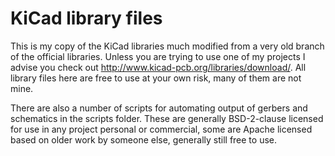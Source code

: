 KiCad library files
===================

This is my copy of the KiCad libraries much modified from a very old branch of the official
libraries.  Unless you are trying to use one of my projects I advise you check out 
<http://www.kicad-pcb.org/libraries/download/>.  All library files here are free to use at your own
risk, many of them are not mine.

There are also a number of scripts for automating output of gerbers and schematics in the scripts
folder.  These are generally BSD-2-clause licensed for use in any project personal or commercial,
some are Apache licensed based on older work by someone else, generally still free to use.
